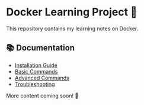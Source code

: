 # Docker Learning Project 🚀  

This repository contains my learning notes on Docker.  

## 📚 Documentation  

- [Installation Guide](/docs/installation.md)  
- [Basic Commands](/docs/basic-commands.md)  
- [Advanced Commands](/docs/advanced-commands.md)  
- [Troubleshooting](/docs/troubleshooting.md)  

More content coming soon! 🚀  

